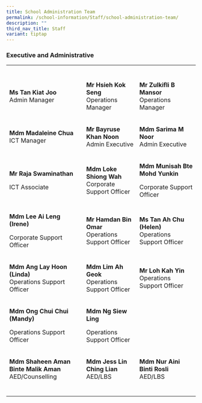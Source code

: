 ```yaml
---
title: School Administration Team
permalink: /school-information/Staff/school-administration-team/
description: ""
third_nav_title: Staff
variant: tiptap
---
```

<h3>Executive and Administrative</h3>
<table style="minWidth: 75px">
<colgroup>
<col>
<col>
<col>
</colgroup>
<tbody>
<tr>
<th rowspan="1" colspan="1">
<p></p>
</th>
<th rowspan="1" colspan="1">
<p></p>
</th>
<th rowspan="1" colspan="1">
<p></p>
</th>
</tr>
<tr>
<td rowspan="1" colspan="1">
<p><strong>Ms Tan Kiat Joo</strong>
<br>Admin Manager</p>
</td>
<td rowspan="1" colspan="1">
<p><strong>Mr Hsieh Kok Seng</strong>
<br>Operations Manager</p>
</td>
<td rowspan="1" colspan="1">
<p><strong>Mr Zulkifli B Mansor</strong>
<br>Operations Manager</p>
</td>
</tr>
<tr>
<td rowspan="1" colspan="1">
<p><strong>Mdm Madaleine Chua</strong>
<br>ICT Manager</p>
</td>
<td rowspan="1" colspan="1">
<p><strong>Mr Bayruse Khan Noon</strong>
<br>Admin Executive</p>
</td>
<td rowspan="1" colspan="1">
<p><strong>Mdm Sarima M Noor</strong>
<br>Admin Executive</p>
</td>
</tr>
<tr>
<td rowspan="1" colspan="1">
<p><strong>Mr Raja Swaminathan</strong>
</p>
<p>ICT Associate</p>
</td>
<td rowspan="1" colspan="1">
<p><strong>Mdm Loke Shiong Wah</strong>
<br>Corporate Support Officer</p>
</td>
<td rowspan="1" colspan="1">
<p><strong>Mdm Munisah Bte Mohd Yunkin</strong>
</p>
<p>Corporate Support Officer</p>
</td>
</tr>
<tr>
<td rowspan="1" colspan="1">
<p></p>
<p><strong>Mdm Lee Ai Leng (Irene)</strong>
</p>
<p>Corporate Support Officer</p>
</td>
<td rowspan="1" colspan="1">
<p><strong>Mr Hamdan Bin Omar</strong>
<br>Operations Support Officer</p>
</td>
<td rowspan="1" colspan="1">
<p><strong>Ms Tan Ah Chu (Helen)</strong>
<br>Operations Support Officer</p>
</td>
</tr>
<tr>
<td rowspan="1" colspan="1">
<p><strong>Mdm Ang Lay Hoon (Linda)</strong>
<br>Operations Support Officer</p>
</td>
<td rowspan="1" colspan="1">
<p><strong>Mdm Lim Ah Geok</strong>
<br>Operations Support Officer</p>
</td>
<td rowspan="1" colspan="1">
<p><strong>Mr Loh Kah Yin</strong>
<br>Operations Support Officer</p>
</td>
</tr>
<tr>
<td rowspan="1" colspan="1">
<p><strong>Mdm Ong Chui Chui (Mandy)</strong>
</p>
<p>Operations Support Officer</p>
</td>
<td rowspan="1" colspan="1">
<p><strong>Mdm Ng Siew Ling</strong>
</p>
<p>Operations Support Officer</p>
</td>
<td rowspan="1" colspan="1">
<p></p>
</td>
</tr>
<tr>
<td rowspan="1" colspan="1">
<p><strong>Mdm Shaheen Aman Binte Malik Aman</strong>
<br>AED/Counselling</p>
</td>
<td rowspan="1" colspan="1">
<p><strong>Mdm Jess Lin Ching Lian</strong>
<br>AED/LBS</p>
</td>
<td rowspan="1" colspan="1">
<p><strong>Mdm Nur Aini Binti Rosli</strong>
<br>AED/LBS</p>
</td>
</tr>
<tr>
<td rowspan="1" colspan="1">
<p></p>
</td>
<td rowspan="1" colspan="1">
<p></p>
</td>
<td rowspan="1" colspan="1">
<p></p>
</td>
</tr>
</tbody>
</table>
<p></p>